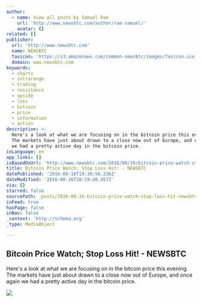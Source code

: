 ```yaml
---
author:
  - name: View all posts by Samuel Rae
    url: 'http://www.newsbtc.com/author/rae-samuel/'
    avatar: {}
related: []
publisher:
  url: 'http://www.newsbtc.com'
  name: NEWSBTC
  favicon: 'https://s3.amazonaws.com/common-newsbtc/images/favicon.ico'
  domain: www.newsbtc.com
keywords:
  - charts
  - intrarange
  - trading
  - resistance
  - upside
  - loss
  - bitcoin
  - price
  - information
  - action
description: >-
  Here's a look at what we are focusing on in the bitcoin price this evening.
  The markets have just about drawn to a close now out of Europe, and once again
  we had a pretty active day in the bitcoin price.
inLanguage: en
app_links: []
isBasedOnUrl: 'http://www.newsbtc.com/2016/08/16/bitcoin-price-watch-stop-loss-hit-2/'
title: Bitcoin Price Watch; Stop Loss Hit! - NEWSBTC
datePublished: '2016-08-16T19:36:56.236Z'
dateModified: '2016-08-16T18:19:40.457Z'
via: {}
starred: false
sourcePath: _posts/2016-08-16-bitcoin-price-watch-stop-loss-hit-newsbtc.md
inFeed: true
hasPage: false
inNav: false
_context: 'http://schema.org'
_type: MediaObject

---
```

<article style=""><h1>Bitcoin Price Watch; Stop Loss Hit! - NEWSBTC</h1><p>Here's a look at what we are focusing on in the bitcoin price this evening. The markets have just about drawn to a close now out of Europe, and once again we had a pretty active day in the bitcoin price.</p><img src="http://s3.amazonaws.com/main-newsbtc-images/2016/08/16190823/Screen-Shot-2016-08-16-at-20.02.01.png" /></article>
